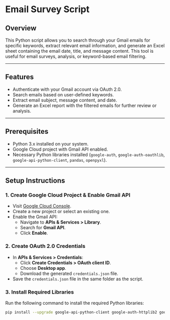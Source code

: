 # Email Survey Script

## Overview
This Python script allows you to search through your Gmail emails for specific keywords, extract relevant email information, and generate an Excel sheet containing the email date, title, and message content. This tool is useful for email surveys, analysis, or keyword-based email filtering.

---

## Features
- Authenticate with your Gmail account via OAuth 2.0.
- Search emails based on user-defined keywords.
- Extract email subject, message content, and date.
- Generate an Excel report with the filtered emails for further review or analysis.

---

## Prerequisites
- Python 3.x installed on your system.
- Google Cloud project with Gmail API enabled.
- Necessary Python libraries installed (`google-auth`, `google-auth-oauthlib`, `google-api-python-client`, `pandas`, `openpyxl`).

---

## Setup Instructions

### 1. Create Google Cloud Project & Enable Gmail API
- Visit [Google Cloud Console](https://console.developers.google.com/).
- Create a new project or select an existing one.
- Enable the Gmail API:
  - Navigate to **APIs & Services > Library**.
  - Search for **Gmail API**.
  - Click **Enable**.

### 2. Create OAuth 2.0 Credentials
- In **APIs & Services > Credentials**:
  - Click **Create Credentials > OAuth client ID**.
  - Choose **Desktop app**.
  - Download the generated `credentials.json` file.
- Save the `credentials.json` file in the same folder as the script.

### 3. Install Required Libraries
Run the following command to install the required Python libraries:
```bash
pip install --upgrade google-api-python-client google-auth-httplib2 google-auth-oauthlib pandas openpyxl
